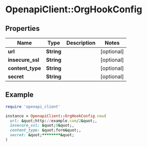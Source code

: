 # OpenapiClient::OrgHookConfig

## Properties

| Name | Type | Description | Notes |
| ---- | ---- | ----------- | ----- |
| **url** | **String** |  | [optional] |
| **insecure_ssl** | **String** |  | [optional] |
| **content_type** | **String** |  | [optional] |
| **secret** | **String** |  | [optional] |

## Example

```ruby
require 'openapi_client'

instance = OpenapiClient::OrgHookConfig.new(
  url: &quot;http://example.com/2&quot;,
  insecure_ssl: &quot;0&quot;,
  content_type: &quot;form&quot;,
  secret: &quot;********&quot;
)
```

